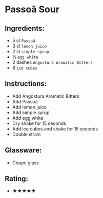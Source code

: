 # Passoã Sour

## Ingredients:
- 5 cl `Passoã`
- 3 cl `lemon juice`
- 2 cl `simple syrup`
- ½ `egg white`
- 2 dashes `Angostura Aromatic Bitters`
- 8 `ice cubes`

## Instructions:
- Add Angostura Aromatic Bitters
- Add Passoã
- Add lemon juice
- Add simple syrup
- Add egg white
- Dry shake for 15 seconds
- Add ice cubes and shake for 15 seconds
- Double strain

## Glassware:
- Coupe glass

## Rating:
- ★★★★★